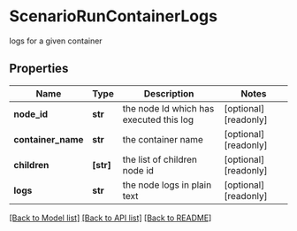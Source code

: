 # ScenarioRunContainerLogs

logs for a given container

## Properties
Name | Type | Description | Notes
------------ | ------------- | ------------- | -------------
**node_id** | **str** | the node Id which has executed this log | [optional] [readonly] 
**container_name** | **str** | the container name | [optional] [readonly] 
**children** | **[str]** | the list of children node id | [optional] [readonly] 
**logs** | **str** | the node logs in plain text | [optional] [readonly] 

[[Back to Model list]](../README.md#documentation-for-models) [[Back to API list]](../README.md#documentation-for-api-endpoints) [[Back to README]](../README.md)


